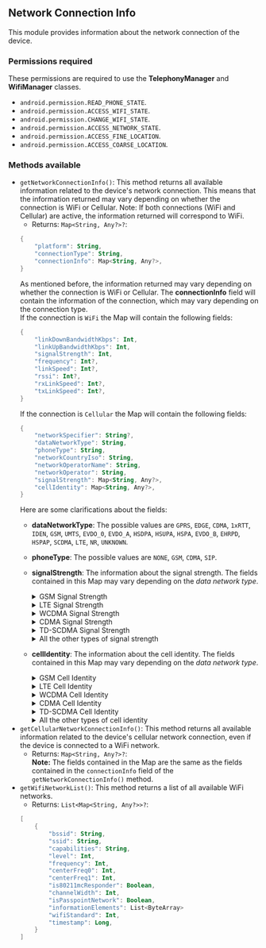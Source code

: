 ## Network Connection Info
This module provides information about the network connection of the device.

### Permissions required
These permissions are required to use the **TelephonyManager** and **WifiManager** classes.
- `android.permission.READ_PHONE_STATE`.
- `android.permission.ACCESS_WIFI_STATE`.
- `android.permission.CHANGE_WIFI_STATE`.
- `android.permission.ACCESS_NETWORK_STATE`.
- `android.permission.ACCESS_FINE_LOCATION`.
- `android.permission.ACCESS_COARSE_LOCATION`.

### Methods available
- `getNetworkConnectionInfo()`: This method returns all available information related to the device's network connection. This means that the information returned may vary depending on whether the connection is WiFi or Cellular. Note: If both connections (WiFi and Cellular) are active, the information returned will correspond to WiFi.
    * Returns: `Map<String, Any?>?`:<br>
    ```kotlin
    {
        "platform": String,
        "connectionType": String,
        "connectionInfo": Map<String, Any?>,
    }
    ```
    As mentioned before, the information returned may vary depending on whether the connection is WiFi or Cellular. The **connectionInfo** field will contain the information of the connection, which may vary depending on the connection type.<br>
    If the connection is `WiFi` the Map will contain the following fields:
    ```kotlin
    {
        "linkDownBandwidthKbps": Int,
        "linkUpBandwidthKbps": Int,
        "signalStrength": Int,
        "frequency": Int?,
        "linkSpeed": Int?,
        "rssi": Int?,
        "rxLinkSpeed": Int?,
        "txLinkSpeed": Int?,
    }
    ```
    If the connection is `Cellular` the Map will contain the following fields:
    ```kotlin
    {
        "networkSpecifier": String?,
        "dataNetworkType": String,
        "phoneType": String,
        "networkCountryIso": String,
        "networkOperatorName": String,
        "networkOperator": String,
        "signalStrength": Map<String, Any?>,
        "cellIdentity": Map<String, Any?>,
    }
    ```
    Here are some clarifications about the fields:
    - **dataNetworkType**: The possible values are `GPRS`, `EDGE`, `CDMA`, `1xRTT`, `IDEN`, `GSM`, `UMTS`, `EVDO_0`, `EVDO_A`, `HSDPA`, `HSUPA`, `HSPA`, `EVDO_B`, `EHRPD`, `HSPAP`, `SCDMA`, `LTE`, `NR`, `UNKNOWN`.
    - **phoneType**: The possible values are `NONE`, `GSM`, `CDMA`, `SIP`.
    - **signalStrength**: The information about the signal strength. The fields contained in this Map may vary depending on the *data network type*.
        <details>
        <summary>GSM Signal Strength</summary>

        ```kotlin
        {
            "bitErrorRate": Int?,
            "timingAdvance": Int?,
            "asuLevel": Int?,
            "dbm": Int?,
            "level": Int?,
            "rssi": Int?,
        }
        ```
        </details>
        <details>
        <summary>LTE Signal Strength</summary>

        ```kotlin
        {
            "cqi": Int?,
            "rsrp": Int?,
            "rsrq": Int?,
            "rssi": Int?,
            "rssnr": Int?,
            "timingAdvance": Int?,
            "asuLevel": Int?,
            "dbm": Int?,
            "level": Int?,
            "cqiTableIndex": Int?,
        }
        ```
        </details>
        <details>
        <summary>WCDMA Signal Strength</summary>

        ```kotlin
        {
            "asuLevel": Int?,
            "dbm": Int?,
            "level": Int?,
            "ecNo": Int?,
        }
        ```
        </details>
        <details>
        <summary>CDMA Signal Strength</summary>

        ```kotlin
        {
            "cdmaDbm": Int?,
            "cdmaEcio": Int?,
            "cdmaLevel": Int?,
            "evdoDbm": Int?,
            "evdoEcio": Int?,
            "evdoLevel": Int?,
            "evdoSnr": Int?,
            "asuLevel": Int?,
            "dbm": Int?,
            "level": Int?,
        }
        ```
        </details>
        <details>
        <summary>TD-SCDMA Signal Strength</summary>

        ```kotlin
        {
            "asuLevel": Int?,
            "dbm": Int?,
            "level": Int?,
            "ecNo": Int?,
        }
        ```
        </details>
        <details>
        <summary>All the other types of signal strength</summary>

        ```kotlin
        {
            "csiRsrp": Int?,
            "csiRsrq": Int?,
            "csiSinr": Int?,
            "ssRsrp": Int?,
            "ssRsrq": Int?,
            "ssSinr": Int?,
            "asuLevel": Int?,
            "dbm": Int?,
            "level": Int?,
            "csiCqiReport": Int?,
            "csiCqiTableIndex": Int?,
        }
        ```
        </details>
    - **cellIdentity**: The information about the cell identity. The fields contained in this Map may vary depending on the *data network type*.
        <details>
        <summary>GSM Cell Identity</summary>

        ```kotlin
        {
            "arfcn": Int?,
            "bsic": Int?,
            "cid": Int?,
            "lac": Int?,
            "mcc": Int?,
            "mnc": Int?,
            "mobileNetworkOperator": String?,
            "operatorAlphaLong": String?,
            "operatorAlphaShort": String?,
        }
        ```
        </details>
        <details>
        <summary>LTE Cell Identity</summary>

        ```kotlin
        {
            "bandwidth": Int?,
            "earfcn": Int?,
            "cid": Int?,
            "pci": Int?,
            "tac": Int?,
            "mcc": Int?,
            "mnc": Int?,
            "mobileNetworkOperator": String?,
            "operatorAlphaLong": String?,
            "operatorAlphaShort": String?,
            "bands": List<Int>?,
        }
        ```
        </details>
        <details>
        <summary>WCDMA Cell Identity</summary>

        ```kotlin
        {
            "cid": Int?,
            "lac": Int?,
            "psc": Int?,
            "uarfcn": Int?,
            "mcc": Int?,
            "mnc": Int?,
            "mobileNetworkOperator": String?,
            "operatorAlphaLong": String?,
            "operatorAlphaShort": String?,
        }
        ```
        </details>
        <details>
        <summary>CDMA Cell Identity</summary>

        ```kotlin
        {
            "bsic": Int?,
            "latitude": Double?,
            "longitude": Double?,
            "networkId": Int?,
            "systemId": Int?,
            "operatorAlphaLong": String?,
            "operatorAlphaShort": String?,
        }
        ```
        </details>
        <details>
        <summary>TD-SCDMA Cell Identity</summary>

        ```kotlin
        {
            "cid": Int?,
            "lac": Int?,
            "cpid": Int?,
            "uarfcn": Int?,
            "mcc": Int?,
            "mnc": Int?,
            "mobileNetworkOperator": String?,
            "operatorAlphaLong": String?,
            "operatorAlphaShort": String?,
        }
        ```
        </details>
        <details>
        <summary>All the other types of cell identity</summary>

        ```kotlin
        {
            "nci": Int?,
            "nrarfcn": Int?,
            "pci": Int?,
            "tac": Int?,
            "mcc": Int?,
            "mnc": Int?,
            "operatorAlphaLong": String?,
            "operatorAlphaShort": String?,
            "bands": List<Int>?,
        }
        ```
        </details>
- `getCellularNetworkConnectionInfo()`: This method returns all available information related to the device's cellular network connection, even if the device is connected to a WiFi network.
    * Returns: `Map<String, Any?>?`:<br>
    **Note:** The fields contained in the Map are the same as the fields contained in the `connectionInfo` field of the `getNetworkConnectionInfo()` method.
- `getWifiNetworkList()`: This method returns a list of all available WiFi networks.
    * Returns: `List<Map<String, Any?>>?`:<br>
    ```kotlin
    [
        {
            "bssid": String,
            "ssid": String,
            "capabilities": String,
            "level": Int,
            "frequency": Int,
            "centerFreq0": Int,
            "centerFreq1": Int,
            "is80211mcResponder": Boolean,
            "channelWidth": Int,
            "isPasspointNetwork": Boolean,
            "informationElements": List<ByteArray>
            "wifiStandard": Int,
            "timestamp": Long,
        }
    ]
    ```